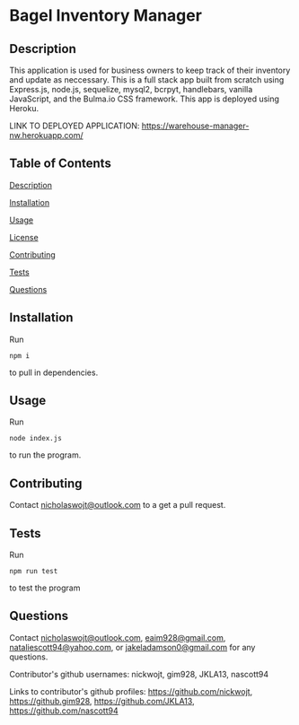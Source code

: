 # Bagel Inventory Manager

## Description

This application is used for business owners to keep track of their inventory and update as neccessary. This is a full stack app built from scratch using Express.js, node.js, sequelize, mysql2, bcrpyt, handlebars, vanilla JavaScript, and the Bulma.io CSS framework. This app is deployed using Heroku.  

LINK TO DEPLOYED APPLICATION: https://warehouse-manager-nw.herokuapp.com/




## Table of Contents

[Description](#description)

[Installation](#installation)

[Usage](#usage)

[License](#license)

[Contributing](#contributing)

[Tests](#tests)

[Questions](#questions)

## Installation

Run

    npm i

to pull in dependencies.

## Usage

Run

    node index.js

to run the program.



## Contributing

Contact nicholaswojt@outlook.com to a get a pull request.

## Tests

Run

    npm run test

to test the program

## Questions

Contact nicholaswojt@outlook.com, eaim928@gmail.com, nataliescott94@yahoo.com, or jakeladamson0@gmail.com for any questions.

Contributor's github usernames: nickwojt, gim928, JKLA13, nascott94

Links to contributor's github profiles: https://github.com/nickwojt, https://github.gim928, https://github.com/JKLA13, https://github.com/nascott94

